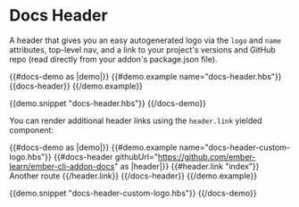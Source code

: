 # Docs Header

A header that gives you an easy autogenerated logo via the <code>logo</code> and <code>name</code> attributes, top-level nav, and a link to your project's versions and GitHub repo (read directly from your addon's package.json file).

{{#docs-demo as |demo|}}
  {{#demo.example name="docs-header.hbs"}}
    {{docs-header}}
  {{/demo.example}}

  {{demo.snippet "docs-header.hbs"}}
{{/docs-demo}}

You can render additional header links using the `header.link` yielded component:

{{#docs-demo as |demo|}}
  {{#demo.example name="docs-header-custom-logo.hbs"}}
    {{#docs-header githubUrl="https://github.com/ember-learn/ember-cli-addon-docs" as |header|}}
      {{#header.link "index"}}
        Another route
      {{/header.link}}
    {{/docs-header}}
  {{/demo.example}}

  {{demo.snippet "docs-header-custom-logo.hbs"}}
{{/docs-demo}}
